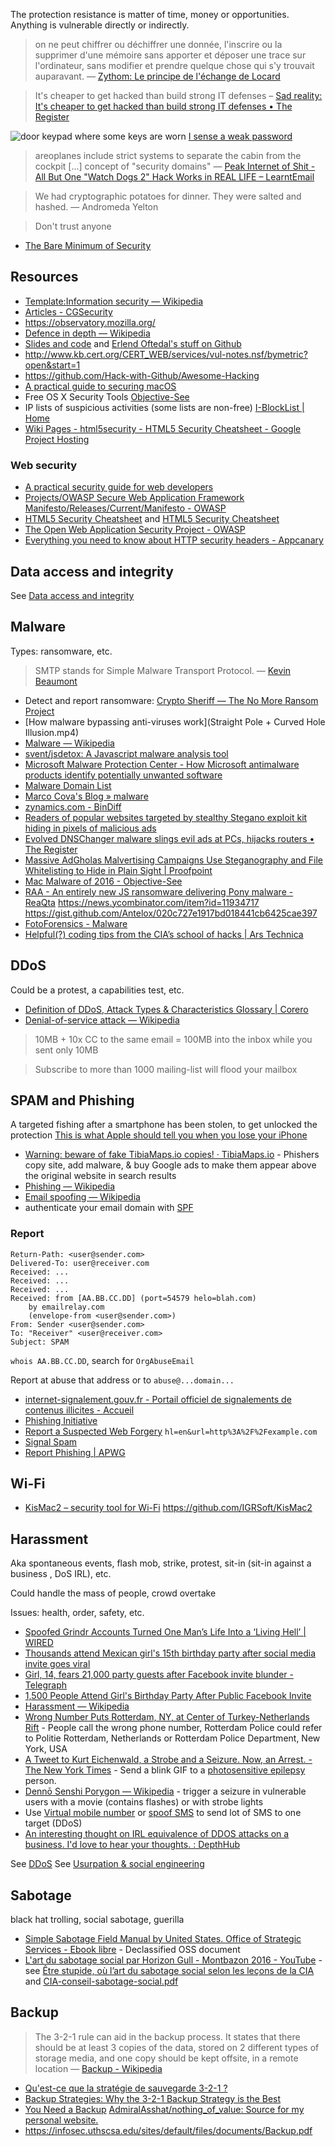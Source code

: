 The protection resistance is matter of time, money or opportunities. Anything is vulnerable directly or indirectly.

> on ne peut chiffrer ou déchiffrer une donnée, l'inscrire ou la supprimer d'une mémoire sans apporter et déposer une trace sur l'ordinateur, sans modifier et prendre quelque chose qui s'y trouvait auparavant.
— [Zythom: Le principe de l'échange de Locard](http://zythom.blogspot.fr/2007/08/le-principe-de-lchange-de-locard.html)

> It's cheaper to get hacked than build strong IT defenses
– [Sad reality: It's cheaper to get hacked than build strong IT defenses • The Register](http://www.theregister.co.uk/2016/09/23/if_your_company_has_terrible_it_security_that_could_be_a_rational_business_decision/)

![door keypad where some keys are worn](CmF_ddwWMAEX7xv.jpg) [I sense a weak password](https://twitter.com/jcolman/status/748019163831074816)

> areoplanes include strict systems to separate the cabin from the cockpit [...] concept of "security domains"
— [Peak Internet of Shit - All But One "Watch Dogs 2" Hack Works in REAL LIFE – LearntEmail](https://learntemail.sam.today/blog/peak-internet-of-shit-all-but-one-watch-dogs-2-hack-works-in-real-life/)

> We had cryptographic potatoes for dinner. They were salted and hashed.
— Andromeda Yelton

> Don't trust anyone

- [The Bare Minimum of Security](http://nothingofvalue.org/)

## Resources

- [Template:Information security — Wikipedia](https://en.wikipedia.org/wiki/Template:Information_security)
- [Articles - CGSecurity](http://www.cgsecurity.org/wiki/Articles)
- https://observatory.mozilla.org/
- [Defence in depth — Wikipedia](https://en.wikipedia.org/wiki/Defence_in_depth)
- [Slides and code](https://github.com/eoftedal/presentations) and [Erlend Oftedal's stuff on Github](http://eoftedal.github.io/)
- http://www.kb.cert.org/CERT_WEB/services/vul-notes.nsf/bymetric?open&start=1
- https://github.com/Hack-with-Github/Awesome-Hacking
- [A practical guide to securing macOS](https://github.com/drduh/macOS-Security-and-Privacy-Guide)
- Free OS X Security Tools [Objective-See](https://objective-see.com/products.html)
- IP lists of suspicious activities (some lists are non-free) [I-BlockList | Home](https://www.iblocklist.com/)
- [Wiki Pages - html5security - HTML5 Security Cheatsheet - Google Project Hosting](https://code.google.com/p/html5security/w/list)

### Web security

- [A practical security guide for web developers](https://github.com/FallibleInc/security-guide-for-developers/blob/master/security-checklist.md)
- [Projects/OWASP Secure Web Application Framework Manifesto/Releases/Current/Manifesto - OWASP](https://www.owasp.org/index.php/Projects/OWASP_Secure_Web_Application_Framework_Manifesto/Releases/Current/Manifesto)
- [HTML5 Security Cheatsheet](https://github.com/cure53/H5SC) and [HTML5 Security Cheatsheet](https://html5sec.org/)
- [The Open Web Application Security Project - OWASP](https://www.owasp.org/index.php/Main_Page)
- [Everything you need to know about HTTP security headers - Appcanary](https://blog.appcanary.com/2017/http-security-headers.html)

## Data access and integrity

See [Data access and integrity](./Data%20access%20and%20integrity/Data%20access%20and%20integrity.md)

## Malware

Types: ransomware, etc.

> SMTP stands for Simple Malware Transport Protocol.
— [Kevin Beaumont](https://twitter.com/GossiTheDog/status/809152384924614657)

- Detect and report ransomware: [Crypto Sheriff — The No More Ransom Project](https://www.nomoreransom.org/crypto-sheriff.php)
- [How malware bypassing anti-viruses work](Straight Pole + Curved Hole Illusion.mp4)
- [Malware — Wikipedia](https://en.wikipedia.org/wiki/Malware)
- [svent/jsdetox: A Javascript malware analysis tool](https://github.com/svent/jsdetox)
- [Microsoft Malware Protection Center - How Microsoft antimalware products identify potentially unwanted software](http://www.microsoft.com/security/portal/mmpc/shared/objectivecriteria.aspx)
- [Malware Domain List](https://www.malwaredomainlist.com/)
- [Marco Cova's Blog » malware](http://wayback.archive.org/web/20100729194334/http://www.cs.ucsb.edu/~marco/blog/malware/)
- [zynamics.com - BinDiff](https://www.zynamics.com/bindiff.html)
- [Readers of popular websites targeted by stealthy Stegano exploit kit hiding in pixels of malicious ads](http://www.welivesecurity.com/2016/12/06/readers-popular-websites-targeted-stealthy-stegano-exploit-kit-hiding-pixels-malicious-ads/)
- [Evolved DNSChanger malware slings evil ads at PCs, hijacks routers • The Register](http://www.theregister.co.uk/2016/12/20/new_dnschanger_exploit_kit_goes_after_166_types_of_router/)
- [Massive AdGholas Malvertising Campaigns Use Steganography and File Whitelisting to Hide in Plain Sight | Proofpoint](https://www.proofpoint.com/us/threat-insight/post/massive-adgholas-malvertising-campaigns-use-steganography-and-file-whitelisting-to-hide-in-plain-sight)
- [Mac Malware of 2016 - Objective-See](https://objective-see.com/blog/blog_0x16.html)
- [RAA - An entirely new JS ransomware delivering Pony malware - ReaQta](https://reaqta.com/2016/06/raa-ransomware-delivering-pony/) https://news.ycombinator.com/item?id=11934717 https://gist.github.com/Antelox/020c727e1917bd018441cb6425cae397
- [FotoForensics - Malware](http://fotoforensics.com/tutorial-malware.php)
- [Helpful(?) coding tips from the CIA’s school of hacks | Ars Technica](https://arstechnica.com/security/2017/03/malware-101-the-cias-dos-and-donts-for-tool-developers/)

## DDoS

Could be a protest, a capabilities test, etc.

- [Definition of DDoS, Attack Types & Characteristics Glossary | Corero](https://www.corero.com/resources/glossary.html)
- [Denial-of-service attack — Wikipedia](https://en.wikipedia.org/wiki/Denial-of-service_attack)

> 10MB + 10x CC to the same email = 100MB into the inbox while you sent only 10MB

> Subscribe to more than 1000 mailing-list will flood your mailbox

## SPAM and Phishing

A targeted fishing after a smartphone has been stolen, to get unlocked the protection [This is what Apple should tell you when you lose your iPhone](https://hackernoon.com/this-is-what-apple-should-tell-you-when-you-lose-your-iphone-8f07cf73cf82#)

- [Warning: beware of fake TibiaMaps.io copies! · TibiaMaps.io](https://tibiamaps.io/blog/phishing) - Phishers copy site, add malware, & buy Google ads to make them appear above the original website in search results
- [Phishing — Wikipedia](https://en.wikipedia.org/wiki/Phishing)
- [Email spoofing — Wikipedia](https://en.wikipedia.org/wiki/Email_spoofing)
- authenticate your email domain with [SPF](#spf)

### Report

```
Return-Path: <user@sender.com>
Delivered-To: user@receiver.com
Received: ...
Received: ...
Received: ...
Received: from [AA.BB.CC.DD] (port=54579 helo=blah.com)
	by emailrelay.com
	(envelope-from <user@sender.com>)
From: Sender <user@sender.com>
To: "Receiver" <user@receiver.com>
Subject: SPAM
```

`whois AA.BB.CC.DD`, search for `OrgAbuseEmail`

Report at abuse that address or to `abuse@...domain...`

- [internet-signalement.gouv.fr - Portail officiel de signalements de contenus illicites - Accueil](https://www.internet-signalement.gouv.fr/PortailWeb/planets/Accueil!input.action)
- [Phishing Initiative](https://phishing-initiative.fr/contrib/)
- [Report a Suspected Web Forgery](https://safebrowsing.google.com/safebrowsing/report_phish/) `hl=en&url=http%3A%2F%2Fexample.com`
- [Signal Spam](https://www.signal-spam.fr/)
- [Report Phishing | APWG](http://www.antiphishing.org/report-phishing/)

## Wi-Fi

- [KisMac2 – security tool for Wi-Fi](https://igrsoft.com/en/kismac2/) https://github.com/IGRSoft/KisMac2

## Harassment

Aka spontaneous events, flash mob, strike, protest, sit-in (sit-in against a business , DoS IRL), etc.

Could handle the mass of people, crowd overtake

Issues: health, order, safety, etc.

- [Spoofed Grindr Accounts Turned One Man’s Life Into a ‘Living Hell’ | WIRED](https://www.wired.com/2017/01/grinder-lawsuit-spoofed-accounts/)
- [Thousands attend Mexican girl's 15th birthday party after social media invite goes viral](http://www.telegraph.co.uk/news/2016/12/27/thousands-attend-mexican-girls-party-social-media-invite-went/)
- [Girl, 14, fears 21,000 party guests after Facebook invite blunder - Telegraph](http://www.telegraph.co.uk/technology/facebook/8012043/Girl-14-fears-21000-party-guests-after-Facebook-invite-blunder.html)
- [1,500 People Attend Girl's Birthday Party After Public Facebook Invite](http://mashable.com/2011/06/06/facebook-party/)
- [Harassment — Wikipedia](https://en.wikipedia.org/wiki/Harassment)
- [Wrong Number Puts Rotterdam, NY, at Center of Turkey-Netherlands Rift](https://www.dailydot.com/layer8/turkey-netherlands-rotterdam-wrong-number-protest/) - People call the wrong phone number, Rotterdam Police could refer to Politie Rotterdam, Netherlands or Rotterdam Police Department, New York, USA
- [A Tweet to Kurt Eichenwald, a Strobe and a Seizure. Now, an Arrest. - The New York Times](https://www.nytimes.com/2017/03/17/technology/social-media-attack-that-set-off-a-seizure-leads-to-an-arrest.html) - Send a blink GIF to a [photosensitive epilepsy](https://en.wikipedia.org/wiki/Photosensitive_epilepsy) person.
- [Dennō Senshi Porygon — Wikipedia](https://en.wikipedia.org/wiki/Denn%C5%8D_Senshi_Porygon#Reception_and_controversy) - trigger a seizure in vulnerable users with a movie (contains flashes) or with strobe lights
- Use [Virtual mobile number](https://en.wikipedia.org/wiki/Virtual_number) or [spoof SMS](#sms-spoofing) to send lot of SMS to one target (DDoS)
- [An interesting thought on IRL equivalence of DDOS attacks on a business. I'd love to hear your thoughts. : DepthHub](https://www.reddit.com/r/DepthHub/comments/ejqyb/an_interesting_thought_on_irl_equivalence_of_ddos/)

See [DDoS](#ddos)
See [Usurpation & social engineering](#usurpation--social-engineering)

## Sabotage

black hat trolling, social sabotage, guerilla

- [Simple Sabotage Field Manual by United States. Office of Strategic Services - Ebook libre](http://www.gutenberg.org/ebooks/26184?msg=welcome_stranger) - Declassified OSS document
- [L'art du sabotage social par Horizon Gull - Montbazon 2016 - YouTube](https://www.youtube.com/watch?v=hSXSdr9hoMk) - see [Être stupide, où l’art du sabotage social selon les leçons de la CIA](http://www.hacking-social.com/2016/05/09/etre-stupide-ou-lart-du-sabotage-social-selon-les-lecons-de-la-cia/) and [CIA-conseil-sabotage-social.pdf](http://www.hacking-social.com/wp-content/uploads/2016/05/CIA-conseil-sabotage-social.pdf)

## Backup

> The 3-2-1 rule can aid in the backup process. It states that there should be at least 3 copies of the data, stored on 2 different types of storage media, and one copy should be kept offsite, in a remote location
> — [Backup - Wikipedia](https://en.wikipedia.org/wiki/Backup)

- [Qu'est-ce que la stratégie de sauvegarde 3-2-1 ?](https://www.nextinpact.com/news/109000-quest-ce-que-strategie-sauvegarde-3-2-1.htm)
- [Backup Strategies: Why the 3-2-1 Backup Strategy is the Best](https://www.backblaze.com/blog/the-3-2-1-backup-strategy/)
- [You Need a Backup](http://nothingofvalue.org/backup.html) [AdmiralAsshat/nothing_of_value: Source for my personal website.](https://github.com/AdmiralAsshat/nothing_of_value)
- https://infosec.uthscsa.edu/sites/default/files/documents/Backup.pdf
